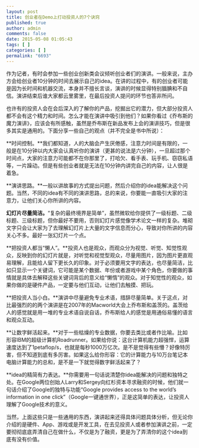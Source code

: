 ```yaml
---
layout: post
title: 创业者在Demo上打动投资人的7个诀窍
published: true
author: admin
comments: false
date: 2015-05-08 01:05:43
tags: [ ]
categories: [ ]
permalink: "6693"
---
```



作为记者，有时会参加一些创业创新类会议倾听创业者们的演讲。一般来说，主办方会给创业者10分钟的时间去展示自己的idea。在讲的过程中，有的创业者可能是因为长时间和机器交流，本身并不擅长言谈，演讲的时候显得特别腼腆和不自信。演讲结束后谁大家都云里雾里，在最后投资人提问的环节也答非所问。

也许有的投资人会在会后深入的了解你的产品，挖掘出它的潜力，但大部分投资人都不会有这个精力和时间。怎么才能在演讲中吸引到他们？如果你看过《乔布斯的魔力演讲》，应该会有所感触，虽然是乔布斯在新品发布上会的演讲技巧，但是很多其实是通用的。下面分享一些自己的观点（并不完全是书中所说）：

**时间控制。**我们都知道，人的大脑会产生厌倦感，注意力时间是有限的，一般是在10分钟以内大家会认真听你的演讲（更甚的说法是六分钟），一旦超过那个时间点，大家的注意力可能都不在你那里了，打哈欠、看手表、玩手机、窃窃私语等，一片躁动。但是有些创业者就是无法在10分钟内讲完自己的内容，让人很是着急。

**演讲思路。**一般以讲故事的方式提出问题，然后介绍你的idea能解决这个问题。当然，不同的idea有不同的演讲思路，总的来说，你要能一直吸引大家的注意力，让他们关心你所讲的内容。

**幻灯片尽量简洁。**“复杂的最终境界是简单”，虽然微软给你提供了一级标题、二级标题、三级标题，但你最好不要用，否则幻灯片感觉像学术论文一样的复杂。堆砌文字只会让大家为了去理解幻灯片上大量的文字信息而分心，导致对你所讲的内容关心不多。最好一张幻灯片一个点。

**把投资人都当“懒人”。**投资人也是观众，而观众分为视觉、听觉、知觉性观众，反映到你的幻灯片就是，对听觉和视觉型观众，尽量用图片，因为图片更直观易理解，且能给人留下更长久的印象。对于必须要用文字的表达，也尽量简洁，比如只显示一个关键词，它可能是某个数据、年份或者游戏中某个角色，你要做的事情就是具体去解释这些关键词背后的意义给“懒惰”的观众。对于知觉性的观众，如果你做的是硬件产品，一定要与他们互动，让他们去触摸、把玩。

**把投资人当小白。**演讲中尽量避免专业术语，措辞尽量简单。关于这点，对比最强烈的的两个演讲是在2007年的Macworld大会上乔布斯和盖茨的。盖茨给人的感觉就是用一堆的专业术语自说自话，乔布斯给人的感觉是用通俗易懂的语言和观众互动。

**让数字鲜活起来。**对于一些枯燥的专业数据，你要去类比或者作比喻。比如形容IBM的超级计算机Roadrunner。如果给你说：这台计算机能力超强悍，运算速度达到了1petaflop/s，也就是每秒1000万亿次。是不是觉得有些懵？好像特厉害，但不知道到底有多厉害。如果这么给你形容：它的计算能力与10万台笔记本电脑计算能力的总和，是不是一下就觉得数字鲜活起来了？

**idea的精简有力表达。**你需要用一句话说清楚你idea能解决的问题和独特之处。在Google两位创始人Larry和Sergey向红杉资本寻求融资的时候，他们就一句话介绍了Google的独特与功能“Google provides access to the world&#8217;s information in one click”（Google一键通世界），正是这简单的表达，让投资人理解了Google技术的意义。

当然，上面这些只是一些通用的东西，演讲起来还得具体问题具体分析，但无论你介绍的是硬件、App、游戏或是开发工具，在去见投资人或者参加演讲之前，一定要彻彻底底弄清自己在做什么，不仅是为了融资，更是为了弄清你的这个idea到底有没有价值。